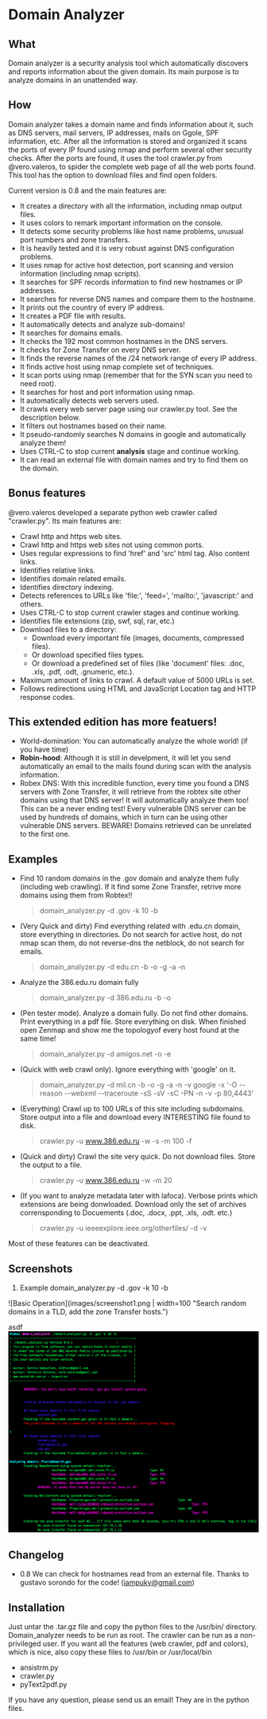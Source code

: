 # Domain Analyzer

## What
Domain analyzer is a security analysis tool which automatically discovers and reports information about the given domain. Its main purpose is to analyze domains in an unattended way.

## How
Domain analyzer takes a domain name and finds information about it, such as DNS servers, mail servers, IP addresses, mails on Ggole, SPF information, etc. After all the information is stored and organized it scans the ports of every IP found using nmap and perform several other security checks. After the ports are found, it uses the tool crawler.py from @vero.valeros, to spider the complete web page of all the web ports found. This tool has the option to download files and find open folders.

Current version is 0.8 and the main features are:

- It creates a directory with all the information, including nmap output files.
- It uses colors to remark important information on the console. 
- It detects some security problems like host name problems, unusual port numbers and zone transfers.
- It is heavily tested and it is very robust against DNS configuration problems.
- It uses nmap for active host detection, port scanning and version information (including nmap scripts).
- It searches for SPF records information to find new hostnames or IP addresses.
- It searches for reverse DNS names and compare them to the hostname.
- It prints out the country of every IP address.
- It creates a PDF file with results.
- It automatically detects and analyze sub-domains!
- It searches for domains emails.
- It checks the 192 most common hostnames in the DNS servers.
- It checks for Zone Transfer on every DNS server.
- It finds the reverse names of the /24 network range of every IP address.
- It finds active host using nmap complete set of techniques.
- It scan ports using nmap (remember that for the SYN scan you need to need root).
- It searches for host and port information using nmap.
- It automatically detects web servers used.
- It crawls every web server page using our crawler.py tool. See the description below.
- It filters out hostnames based on their name.
- It pseudo-randomly searches N domains in google and automatically analyze them!
- Uses CTRL-C to stop current __analysis__ stage and continue working.
- It can read an external file with domain names and try to find them on the domain.


## Bonus features

@vero.valeros developed a separate python web crawler called "crawler.py". Its main features are:

- Crawl http and https web sites.
- Crawl http and https web sites not using common ports.
- Uses regular expressions to find 'href' and 'src' html tag. Also content links.
- Identifies relative links.
- Identifies domain related emails.
- Identifies directory indexing.
- Detects references to URLs like 'file:', 'feed=', 'mailto:', 'javascript:' and others.
- Uses CTRL-C to stop current crawler stages and continue working.
- Identifies file extensions (zip, swf, sql, rar, etc.)
- Download files to a directory:
  - Download every important file (images, documents, compressed files).
  - Or download specified files types.
  - Or download a predefined set of files (like 'document' files: .doc, .xls, .pdf, .odt, .gnumeric, etc.).
- Maximum amount of links to crawl. A default value of 5000 URLs is set.
- Follows redirections using HTML and JavaScript Location tag and HTTP response codes.


## This extended edition has more featuers!
- World-domination: You can automatically analyze the whole world! (if you have time)
- __Robin-hood__: Although it is still in develpment, it will let you send automatically an email to the mails found during scan with the analysis information.
- Robex DNS: With this incredible function, every time you found a DNS servers with Zone Transfer, it will retrieve from the robtex site other domains using that DNS server! 
             It will automatically analyze them too! This can be a never ending test! Every vulnerable DNS server can be used by hundreds of domains, which in turn can be
             using other vulnerable DNS servers. BEWARE! Domains retrieved can be unrelated to the first one.


## Examples

- Find 10 random domains in the .gov domain and analyze them fully (including web crawling). If it find some Zone Transfer, retrive more domains using them from Robtex!!

    > domain_analyzer.py -d .gov -k 10 -b

- (Very Quick and dirty)  Find everything related with .edu.cn domain, store everything in directories. Do not search for active host, do not nmap scan them, do not reverse-dns the netblock, do not search for emails. 

    > domain_analyzer.py -d edu.cn -b -o -g -a -n

- Analyze the 386.edu.ru domain fully

    > domain_analyzer.py -d 386.edu.ru -b -o 

- (Pen tester mode). Analyze a domain fully. Do not find other domains. Print everything in a pdf file. Store everything on disk. When finished open Zenmap and show me the topologyof every host found at the same time!

    > domain_analyzer.py -d amigos.net -o -e

- (Quick with web crawl only). Ignore everything with 'google' on it.

    > domain_analyzer.py -d mil.cn -b -o -g -a -n -v google -x '-O --reason --webxml --traceroute -sS -sV -sC -PN -n -v -p 80,4443'

- (Everything) Crawl up to 100 URLs of this site including subdomains. Store output into a file and download every INTERESTING file found to disk.

    > crawler.py -u www.386.edu.ru -w -s -m 100 -f

- (Quick and dirty) Crawl the site very quick. Do not download files. Store the output to a file.

    > crawler.py -u www.386.edu.ru -w -m 20 

- (If you want to analyze metadata later with lafoca). Verbose prints which extensions are being donwloaded. Download only the set of archives corrensponding to Docuements (.doc, .docx, .ppt, .xls, .odt. etc.)

    > crawler.py -u ieeeexplore.ieee.org/otherfiles/ -d -v 

Most of these features can be deactivated.

## Screenshots

1. Example domain_analyzer.py -d .gov -k 10 -b

![Basic Operation](images/screenshot1.png | width=100 "Search random domains in a TLD, add the zone Transfer hosts.")

asdf
![Basic Operation](images/screenshot1.png "Search random domains in a TLD, add the zone Transfer hosts.")





## Changelog

- 0.8
	We can check for hostnames read from an external file. Thanks to gustavo sorondo for the code! (iampuky@gmail.com)


## Installation
Just untar the .tar.gz file and copy the python files to the /usr/bin/ directory. Domain_analyzer needs to be run as root. The crawler can be run as a non-privileged user.
If you want all the features (web crawler, pdf and colors), which is nice, also copy these files to /usr/bin or /usr/local/bin

- ansistrm.py
- crawler.py
- pyText2pdf.py



If you have any question, please send us an email! They are in the python files.


